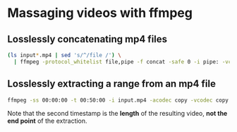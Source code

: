 # Massaging videos with ffmpeg

## Losslessly concatenating mp4 files

```bash
(ls input*.mp4 | sed 's/^/file /') \
  | ffmpeg -protocol_whitelist file,pipe -f concat -safe 0 -i pipe: -vcodec copy -acodec copy output.mp4
```

## Losslessly extracting a range from an mp4 file

```bash
ffmpeg -ss 00:00:00 -t 00:50:00 -i input.mp4 -acodec copy -vcodec copy output.mp4
```

Note that the second timestamp is the **length** of the resulting video, **not the end point** of the extraction.
